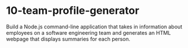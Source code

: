 # 10-team-profile-generator
Build a Node.js command-line application that takes in information about employees on a software engineering team and generates an HTML webpage that displays summaries for each person.
